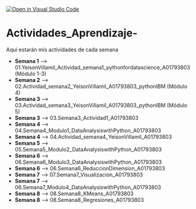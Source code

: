 [![Open in Visual Studio Code](https://classroom.github.com/assets/open-in-vscode-c66648af7eb3fe8bc4f294546bfd86ef473780cde1dea487d3c4ff354943c9ae.svg)](https://classroom.github.com/online_ide?assignment_repo_id=8461612&assignment_repo_type=AssignmentRepo)
# Actividades_Aprendizaje-
Aqui estarán mis actividades de cada semana

* **Semana 1** -->  01.YeisonVillamil_Actividad_semana1_pythonfordatascience_A01793803 (Módulo 1-3)
* **Semana 2** -->  02.Actividad_semana2_YeisonVillamil_A01793803_pythonIBM (Módulo 4)
* **Semana 3** -->  03.Actividad_semana3_YeisonVillamil_A01793803_pythonIBM (Módulo 5)
* **Semana 3** -->  03.Semana3_Actividad1_A01793803
* **Semana 4** -->  04.Semana4_Modulo1_DataAnalysiswithPython_A01793803
* **Semana 4** -->  04.Actividad_semana4_YeisonVillamil_A01793803
* **Semana 5** -->  05.Semana5_Modulo2_DataAnalysiswithPython_A01793803
* **Semana 6** -->  06.Semana6_Modulo3_DataAnalysiswithPython_A01793803
* **Semana 6** -->  06.Semana6_ReduccionDimension_A01793803
* **Semana 7** -->  07.Semana7_Visualizacion_A01793803
* **Semana 7** -->  06.Semana7_Modulo4_DataAnalysiswithPython_A01793803
* **Semana 8** -->  08.Semana8_KMeans_A01793803
* **Semana 8** -->  08.Semana8_Regresiones_A01793803